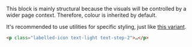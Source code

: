This block is mainly structural because the visuals will be controlled by a wider page context. Therefore, colour is inherited by default. 

It's recommended to use utilities for specific styling, just like [this variant](/pattern-library/pattern/labelled-icon/#styled-with-utilities).

```html
<p class="labelled-icon text-light text-step-2">…</p>
```
